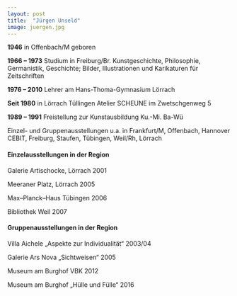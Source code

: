 ```yaml
---
layout: post
title:  "Jürgen Unseld"
image: juergen.jpg
---
```


**1946** in Offenbach/M geboren

**1966 – 1973** Studium in Freiburg/Br.
Kunstgeschichte, Philosophie, Germanistik,
Geschichte; Bilder, Illustrationen und Karikaturen für Zeitschriften

**1976 – 2010** Lehrer am Hans-Thoma-Gymnasium Lörrach

**Seit 1980** in Lörrach Tüllingen
Atelier SCHEUNE im Zwetschgenweg 5

**1989 – 1991** Freistellung zur Kunstausbildung
Ku.-Mi. Ba-Wü

Einzel- und Gruppenausstellungen u.a. in Frankfurt/M, Offenbach, Hannover CEBIT, Freiburg, Staufen, Tübingen, Weil/Rh, Lörrach

#### Einzelausstellungen in der Region

Galerie Artischocke, Lörrach 2001

Meeraner Platz, Lörrach 2005

Max–Planck–Haus Tübingen 2006

Bibliothek Weil 2007

#### Gruppenausstellungen in der Region

Villa Aichele „Aspekte zur Individualität“ 2003/04

Galerie Ars Nova „Sichtweisen“ 2005

Museum am Burghof VBK 2012

Museum am Burghof „Hülle und Fülle“ 2016

